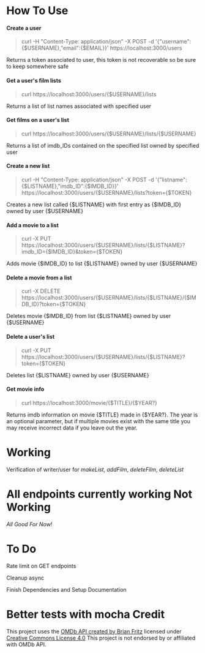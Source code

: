 How To Use
==========
#### Create a user

>curl -H "Content-Type: application/json" -X POST -d '{"username":{$USERNAME},"email":{$EMAIL}}' https://localhost:3000/users

Returns a token associated to user, this token is not recoverable so be sure to keep somewhere safe

#### Get a user's film lists

>curl https://localhost:3000/users/{$USERNAME}/lists

Returns a list of list names associated with specified user

#### Get films on a user's list

>curl https://localhost:3000/users/{$USERNAME}/lists/{$USERNAME}

Returns a list of imdb_IDs contained on the specified list owned by specified user

#### Create a new list

>curl -H "Content-Type: application/json" -X POST -d '{"listname":{$LISTNAME},"imdb_ID":{$IMDB_ID}}' https://localhost:3000/users/{$USERNAME}/lists?token={$TOKEN}

Creates a new list called {$LISTNAME} with first entry as {$IMDB_ID} owned by user {$USERNAME}

#### Add a movie to a list

>curl -X PUT https://localhost:3000/users/{$USERNAME}/lists/{$LISTNAME}?imdb_ID={$IMDB_ID}&token={$TOKEN}

Adds movie {$IMDB_ID} to list {$LISTNAME} owned by user {$USERNAME}

#### Delete a movie from a list

>curl -X DELETE https://localhost:3000/users/{$USERNAME}/lists/{$LISTNAME}/{$IMDB_ID}?token={$TOKEN}

Deletes movie {$IMDB_ID} from list {$LISTNAME} owned by user {$USERNAME}

#### Delete a user's list

>curl -X PUT https://localhost:3000/users/{$USERNAME}/lists/{$LISTNAME}?token={$TOKEN}

Deletes list {$LISTNAME} owned by user {$USERNAME}

#### Get movie info

>curl https://localhost:3000/movie/{$TITLE}/{$YEAR?}

Returns imdb information on movie {$TITLE} made in {$YEAR?}. The year is an optional parameter, but if multiple movies exist with the same title you may receive incorrect data if you leave out the year.


Working
=======
Verification of writer/user for *makeList*, *addFilm*, *deleteFilm*, *deleteList*

All endpoints currently working
Not Working
===========
*All Good For Now!*

To Do
======
Rate limit on GET endpoints

Cleanup async

Finish Dependencies and Setup Documentation

Better tests with mocha
Credit
======
This project uses the [OMDb API created by Brian Fritz](http://www.omdbapi.com) licensed under [Creative Commons License 4.0](https://creativecommons.org/licenses/by-nc/4.0/)
This project is not endorsed by or affiliated with OMDb API.
